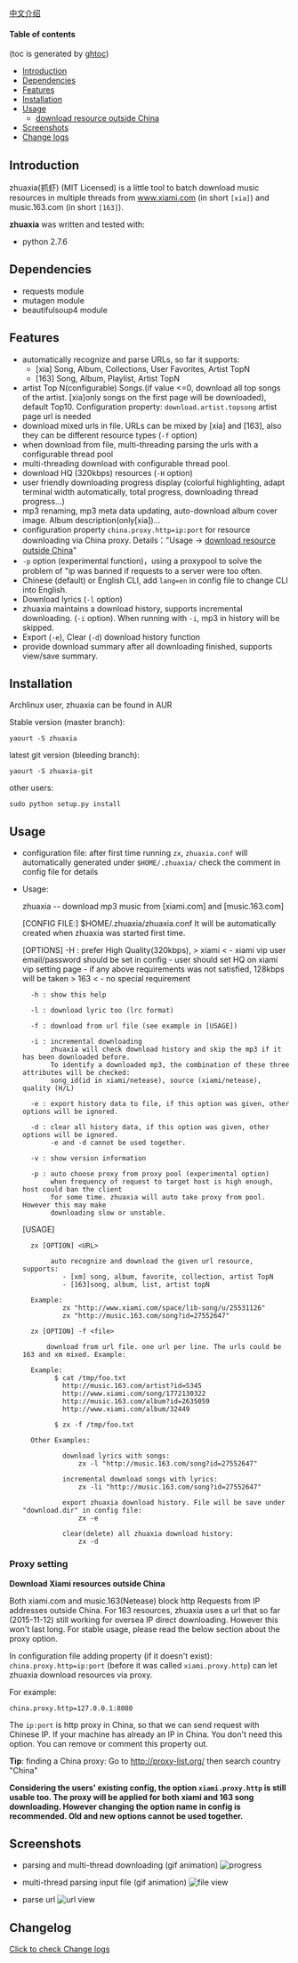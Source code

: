

[中文介绍](README.md)


#### Table of contents
(toc is generated by [ghtoc](https://github.com/sk1418/ghtoc))
- [Introduction](#introduction)
- [Dependencies](#dependencies)
- [Features](#features)
- [Installation](#installation)
- [Usage](#usage)
	- [download resource outside China](#proxy-setting)
- [Screenshots](#screenshots)
- [Change logs](#changelog)


## Introduction

zhuaxia(抓虾) (MIT Licensed) is a little tool to batch download music resources in multiple threads from www.xiami.com (in short `[xia]`) and music.163.com (in short `[163]`). 


**zhuaxia** was written and tested with:
- python 2.7.6


## Dependencies

- requests module
- mutagen module
- beautifulsoup4 module

## Features

- automatically recognize and parse URLs, so far it supports:
	- [xia] Song, Album, Collections, User Favorites, Artist TopN
	- [163] Song, Album, Playlist, Artist TopN
- artist Top N(configurable) Songs.(if value <=0, download all top songs of the artist. [xia]only songs on the first page will be downloaded), default Top10. Configuration property: `download.artist.topsong` artist page url is needed
- download mixed urls in file. URLs can be mixed by [xia] and [163], also they can be different resource types (`-f` option)
- when download from file, multi-threading parsing the urls with a configurable thread pool
- multi-threading download with configurable thread pool.
- download HQ (320kbps) resources  (`-H` option)
- user friendly downloading progress display (colorful highlighting, adapt terminal width automatically, total progress, downloading thread progress...)
- mp3 renaming, mp3 meta data updating, auto-download album cover image. Album description(only[xia])...
- configuration property `china.proxy.http=ip:port` for resource downloading via China proxy. Details："Usage -> [download resource outside China](#proxy-setting)"
- `-p` option (experimental function)，using a proxypool to solve the problem of "ip was banned if requests to a server were too often.
- Chinese (default) or English CLI, add `lang=en` in config file to change CLI into English. 
- Download lyrics (`-l` option)
- zhuaxia maintains a download history, supports incremental downloading. (`-i` option). When running with `-i`, mp3 in history will be skipped.
- Export (`-e`), Clear (`-d`) download history function
- provide download summary after all downloading finished, supports view/save summary.


## Installation

Archlinux user, zhuaxia can be found in AUR

Stable version (master branch):

	yaourt -S zhuaxia

latest git version (bleeding branch):

	yaourt -S zhuaxia-git

other users:

	sudo python setup.py install

## Usage

- configuration file: after first time running `zx`,  `zhuaxia.conf` will automatically generated under `$HOME/.zhuaxia/` check the comment in config file for details

- Usage:

    zhuaxia -- download mp3 music from [xiami.com] and [music.163.com]

    [CONFIG FILE:]  $HOME/.zhuaxia/zhuaxia.conf
                    It will be automatically created when zhuaxia was started first time.

    [OPTIONS]
        -H : prefer High Quality(320kbps),
            > xiami <
                - xiami vip user email/password should be set in config
                - user should set HQ on xiami vip setting page
                - if any above requirements was not satisfied, 128kbps will be taken
            > 163 <
                - no special requirement

        -h : show this help

        -l : download lyric too (lrc format)

        -f : download from url file (see example in [USAGE])

        -i : incremental downloading
             zhuaxia will check download history and skip the mp3 if it has been downloaded before.
             To identify a downloaded mp3, the combination of these three attributes will be checked:
             song_id(id in xiami/netease), source (xiami/netease), quality (H/L)

        -e : export history data to file, if this option was given, other options will be ignored.

        -d : clear all history data, if this option was given, other options will be ignored.
             -e and -d cannot be used together.

        -v : show version information

        -p : auto choose proxy from proxy pool (experimental option)
             when frequency of request to target host is high enough, host could ban the client
             for some time. zhuaxia will auto take proxy from pool. However this may make
             downloading slow or unstable.

    [USAGE]

        zx [OPTION] <URL>

             auto recognize and download the given url resource, supports:
                - [xm] song, album, favorite, collection, artist TopN
                - [163]song, album, list, artist topN

        Example:
                zx "http://www.xiami.com/space/lib-song/u/25531126"
                zx "http://music.163.com/song?id=27552647"

        zx [OPTION] -f <file>

            download from url file. one url per line. The urls could be 163 and xm mixed. Example:

        Example:
              $ cat /tmp/foo.txt
                http://music.163.com/artist?id=5345
                http://www.xiami.com/song/1772130322
                http://music.163.com/album?id=2635059
                http://www.xiami.com/album/32449

              $ zx -f /tmp/foo.txt

        Other Examples:

                download lyrics with songs: 
                    zx -l "http://music.163.com/song?id=27552647"

                incremental download songs with lyrics: 
                    zx -li "http://music.163.com/song?id=27552647"

                export zhuaxia download history. File will be save under "download.dir" in config file:
                    zx -e

                clear(delete) all zhuaxia download history:
                    zx -d


### Proxy setting

**Download Xiami resources outside China**

Both xiami.com and music.163(Netease) block http Requests from IP addresses outside China. For 163 resources, zhuaxia uses a url that so far (2015-11-12) still working for oversea IP direct downloading. However this won't last long. For stable usage, please read the below section about the proxy option.

In configuration file adding property (if it doesn't exist): `china.proxy.http=ip:port` (before it was called `xiami.proxy.http`) can let zhuaxia download resources via proxy.

For example:

	china.proxy.http=127.0.0.1:8080

The `ip:port` is http proxy in China, so that we can send request with Chinese IP. If your machine has already an IP in China. You don't need this option. You can remove or comment this property out.

**Tip**: finding a China proxy: Go to http://proxy-list.org/ then search country "China"

**Considering the users' existing config, the option `xiami.proxy.http` is still usable too. The proxy will be applied for both xiami and 163 song downloading. However changing the option name in config is recommended. Old and new options cannot be used together.**

## Screenshots

- parsing and multi-thread downloading (gif animation)
![progress](https://raw.github.com/sk1418/sharedResources/master/zhuaxia/en_progress.gif)

- multi-thread parsing input file (gif animation)
![file view](https://raw.github.com/sk1418/sharedResources/master/zhuaxia/en_fileParse.gif)

- parse url
![url view](https://raw.github.com/sk1418/sharedResources/master/zhuaxia/en_urlParse.png)

## Changelog

[Click to check Change logs](CHANGELOG.txt)
